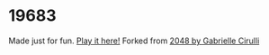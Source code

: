 # 19683

Made just for fun. [Play it here!](http://marblelover003.github.io/19683/) Forked from [2048 by Gabrielle Cirulli](http://play2048.co/)

